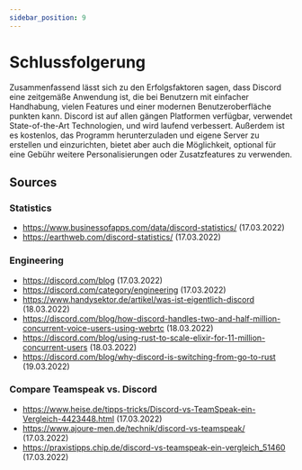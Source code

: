 ```yaml
---
sidebar_position: 9
---
```


# Schlussfolgerung

Zusammenfassend lässt sich zu den Erfolgsfaktoren sagen, dass Discord eine zeitgemäße Anwendung ist, die bei Benutzern mit einfacher Handhabung, vielen Features und einer modernen Benutzeroberfläche punkten kann. Discord ist auf allen gängen Platformen verfügbar, verwendet State-of-the-Art Technologien, und wird laufend verbessert. Außerdem ist es kostenlos, das Programm herunterzuladen und eigene Server zu erstellen und einzurichten, bietet aber auch die Möglichkeit, optional für eine Gebühr weitere Personalisierungen oder Zusatzfeatures zu verwenden.

## Sources

### Statistics
- https://www.businessofapps.com/data/discord-statistics/ (17.03.2022)
- https://earthweb.com/discord-statistics/ (17.03.2022)

### Engineering
- https://discord.com/blog (17.03.2022)
- https://discord.com/category/engineering (17.03.2022)
- https://www.handysektor.de/artikel/was-ist-eigentlich-discord (18.03.2022)
- https://discord.com/blog/how-discord-handles-two-and-half-million-concurrent-voice-users-using-webrtc (18.03.2022)
- https://discord.com/blog/using-rust-to-scale-elixir-for-11-million-concurrent-users (18.03.2022)
- https://discord.com/blog/why-discord-is-switching-from-go-to-rust (19.03.2022)


### Compare Teamspeak vs. Discord
- https://www.heise.de/tipps-tricks/Discord-vs-TeamSpeak-ein-Vergleich-4423448.html (17.03.2022)
- https://www.ajoure-men.de/technik/discord-vs-teamspeak/ (17.03.2022)
- https://praxistipps.chip.de/discord-vs-teamspeak-ein-vergleich_51460 (17.03.2022)
